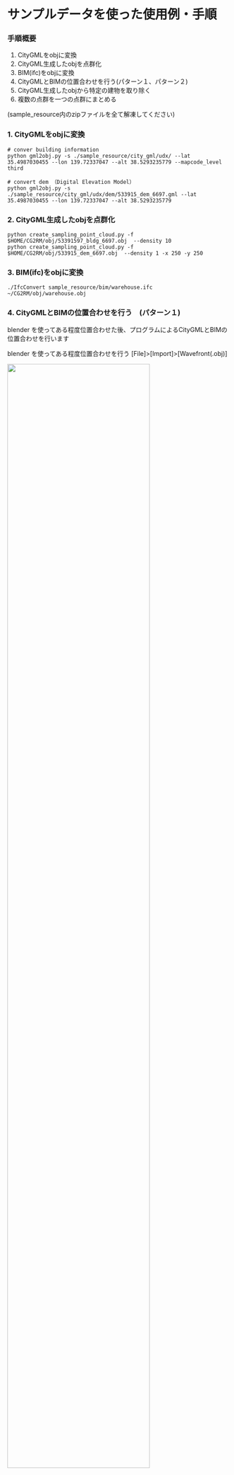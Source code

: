 # サンプルデータを使った使用例・手順

### 手順概要

1. CityGMLをobjに変換
2. CityGML生成したobjを点群化
3. BIM(ifc)をobjに変換 
4. CityGMLとBIMの位置合わせを行う(パターン１、パターン２)  
5. CityGML生成したobjから特定の建物を取り除く 
6. 複数の点群を一つの点群にまとめる

(sample_resource内のzipファイルを全て解凍してください)

### 1. CityGMLをobjに変換
```
# conver building information
python gml2obj.py -s ./sample_resource/city_gml/udx/ --lat 35.4987030455 --lon 139.72337047 --alt 38.5293235779 --mapcode_level third

```
```
# convert dem （Digital Elevation Model）
python gml2obj.py -s ./sample_resource/city_gml/udx/dem/533915_dem_6697.gml --lat 35.4987030455 --lon 139.72337047 --alt 38.5293235779
```


### 2. CityGML生成したobjを点群化
```
python create_sampling_point_cloud.py -f $HOME/CG2RM/obj/53391597_bldg_6697.obj  --density 10  
python create_sampling_point_cloud.py -f $HOME/CG2RM/obj/533915_dem_6697.obj  --density 1 -x 250 -y 250 

```

### 3. BIM(ifc)をobjに変換 
```
./IfcConvert sample_resource/bim/warehouse.ifc ~/CG2RM/obj/warehouse.obj
```


### 4. CityGMLとBIMの位置合わせを行う　(パターン１)
blender を使ってある程度位置合わせた後、プログラムによるCityGMLとBIMの位置合わせを行います

blender を使ってある程度位置合わせを行う
[File]>[Import]>[Wavefront(.obj)]

<img src="../resources/EXAMPLE/import_columun.jpg" width="80%">

Up Axis をZにする

<img src="../resources/EXAMPLE//import_axis.jpg" width="30%">

対象の建築物を選択

<img src="../resources/EXAMPLE//view_import_warehouse_nad_map.jpg" width="80%">

対象の建築物を移動（移動方法はBlenderの[操作方法参照](https://docs.blender.org/manual/ja/2.93/scene_layout/object/editing/transform/move.html)）

<img src="../resources/EXAMPLE//view_trans_warehouse_by_hand.jpg" width="80%">

[File]>[Export]>[Wavefront(.obj)]  

<img src="../resources/EXAMPLE//output_setting.jpg" width="30%">  

Up AxisをZにして　warehouse_trans.obj　という名前で保存。"$HOME/CG2RM/obj"に移動させる

プログラムによる位置合わせを行います。 下記コマンドを実行することでCityGMLが持つ座標系に合うように位置調整したBIMが結果として得られます。  
モデルの形状の違いなどの要因により自動調整には限界があります。うまく一致しない場合はBlenderなどのソフトを使って手動で調整する方が良い結果を得られる可能性があります。

```
python create_sampling_point_cloud.py -f $HOME/CG2RM/obj/warehouse_trans.obj --density 10  
python align_bim.py --source ~/CG2RM/pointcloud/warehouse_trans_sample.ply --target ~/CG2RM/pointcloud/53391597_bldg_6697_sample.ply  
```

<img src="../resources/EXAMPLE//align_result.jpg" width="80%">

赤く表示されているモデルは初期位置。黄色く表示されているモデルはプログラムにより自動調整された後のモデル位置。
位置変換後の結果obj,ply,pcdは"~/CG2RM/transformed"内に保存されます。

### 4. CityGMLとBIMの位置合わせを行う　(パターン２)
事前にBlenderを使って手動で位置合わせしたモデルを使います
```
# ./sample_resource/bim/warehouse_trans.obj は事前にblenderで位置調整したモデルです。
python create_sampling_point_cloud.py -f ./sample_resource/bim/warehouse_trans.obj --density 10  

```

### 5. CityGML生成したobjから特定の建物を取り除く　

blender UI上で削除対象建築物を左クリックで選択  

<img src="../resources/EXAMPLE//chice_for_remove.jpg" width="80%">  

[delete]keyで削除  

<img src="../resources/EXAMPLE//remove_result.jpg" width="80%">  

[A]を押すと残りのオブジェクト全選択
　　
<img src="../resources/EXAMPLE//output_select.jpg" width="80%">  

[File]>[Export]>[Wavefront(.obj)]  

<img src="../resources/EXAMPLE//output_setting.jpg" width="30%">  

Up AxisをZにして　53391597_bldg_6697_removed.obj　という名前で"$HOME/CG2RM/obj/"に保存

特定の建築物を取り除いたObjの点群を生成します
```
python create_sampling_point_cloud.py -f $HOME/CG2RM/obj/53391597_bldg_6697_removed.obj  --density 10
```

### 6. 複数の点群をマージする
```
python merge_multi_point_cloud.py -f ~/CG2RM/pointcloud/warehouse_trans_sample.pcd ~/CG2RM/pointcloud/53391597_bldg_6697_removed_sample.pcd ~/CG2RM/pointcloud/533915_dem_6697_sample.pcd
```

<img src="../resources/EXAMPLE//merged_points.jpg" width="80%">  

